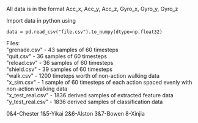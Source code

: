 All data is in the format Acc_x, Acc_y, Acc_z, Gyro_x, Gyro_y, Gyro_z

Import data in python using

```
data = pd.read_csv("file.csv").to_numpy(dtype=np.float32)
```
Files:<br />
"grenade.csv" - 43 samples of 60 timesteps<br />
"quit.csv" - 36 samples of 60 timesteps<br />
"reload.csv" - 36 samples of 60 timesteps<br />
"shield.csv" - 39 samples of 60 timesteps<br />
"walk.csv" - 1200 timeteps worth of non-action walking data<br />
"x_sim.csv" - 1 sample of 60 timesteps of each action spaced evenly with non-action walking data<br />
"x_test_real.csv" - 1836 derived samples of extracted feature data<br />
"y_test_real.csv" - 1836 derived samples of classification data<br />

0&4-Chester
1&5-Yikai
2&6-Alston
3&7-Bowen
8-Xinjia

